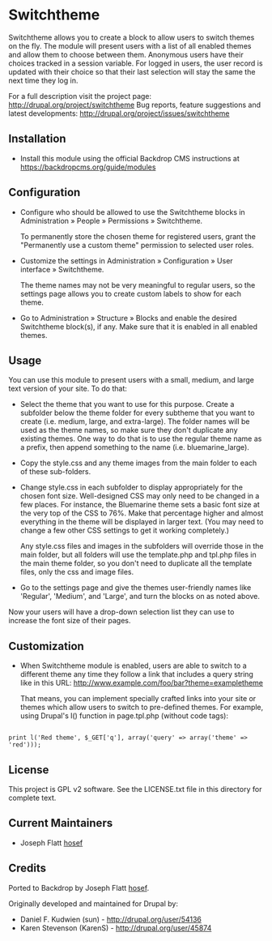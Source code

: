 Switchtheme
===========

Switchtheme allows you to create a block to allow users to switch themes on the
fly.  The module will present users with a list of all enabled themes and allow
them to choose between them. Anonymous users have their choices tracked in a
session variable.  For logged in users, the user record is updated with their
choice so that their last selection will stay the same the next time they log in. 

For a full description visit the project page:
  http://drupal.org/project/switchtheme
Bug reports, feature suggestions and latest developments:
  http://drupal.org/project/issues/switchtheme

Installation
------------
- Install this module using the official Backdrop CMS instructions at
https://backdropcms.org/guide/modules

Configuration
-------------

* Configure who should be allowed to use the Switchtheme blocks in
  Administration » People » Permissions » Switchtheme.

  To permanently store the chosen theme for registered users, grant the
  "Permanently use a custom theme" permission to selected user roles.

* Customize the settings in Administration » Configuration » User interface »
  Switchtheme.

  The theme names may not be very meaningful to regular users, so the settings
  page allows you to create custom labels to show for each theme.

* Go to Administration » Structure » Blocks and enable the desired Switchtheme
  block(s), if any. Make sure that it is enabled in all enabled themes.


Usage
-----

You can use this module to present users with a small, medium, and large text
version of your site.  To do that:

* Select the theme that you want to use for this purpose.  Create a subfolder
  below the theme folder for every subtheme that you want to create (i.e.
  medium, large, and extra-large).  The folder names will be used as the theme
  names, so make sure they don't duplicate any existing themes.  One way to do
  that is to use the regular theme name as a prefix, then append something to
  the name (i.e. bluemarine_large).

* Copy the style.css and any theme images from the main folder to each of these
  sub-folders.

* Change style.css in each subfolder to display appropriately for the chosen
  font size.  Well-designed CSS may only need to be changed in a few places.
  For instance, the Bluemarine theme sets a basic font size at the very top of
  the CSS to 76%.  Make that percentage higher and almost everything in the
  theme will be displayed in larger text.  (You may need to change a few other
  CSS settings to get it working completely.)

  Any style.css files and images in the subfolders will override those in the
  main folder, but all folders will use the template.php and tpl.php files in
  the main theme folder, so you don't need to duplicate all the template files,
  only the css and image files.

* Go to the settings page and give the themes user-friendly names like
  'Regular', 'Medium', and 'Large', and turn the blocks on as noted above.

Now your users will have a drop-down selection list they can use to increase
the font size of their pages.


Customization
-------------

* When Switchtheme module is enabled, users are able to switch to a different
  theme any time they follow a link that includes a query string like in this
  URL: http://www.example.com/foo/bar?theme=exampletheme

  That means, you can implement specially crafted links into your site or themes
  which allow users to switch to pre-defined themes.  For example, using
  Drupal's l() function in page.tpl.php (without code tags):
<code>
print l('Red theme', $_GET['q'], array('query' => array('theme' => 'red'))); 
</code>

License
-------
This project is GPL v2 software. See the LICENSE.txt file in this directory for
complete text.

Current Maintainers
-------------------
- Joseph Flatt [hosef](https://github.com/hosef)

Credits
-------
Ported to Backdrop by Joseph Flatt [hosef](https://github.com/hosef).

Originally developed and maintained for Drupal by:
* Daniel F. Kudwien (sun) - http://drupal.org/user/54136
* Karen Stevenson (KarenS) - http://drupal.org/user/45874
